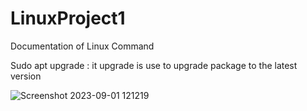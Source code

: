 # LinuxProject1

Documentation of Linux Command

Sudo apt upgrade : it upgrade is use to upgrade  package to the latest version

![Screenshot 2023-09-01 121219](https://github.com/Tunde-123/LinuxProject1/assets/57623881/900b4554-a7b0-4945-b1fe-8226fbca921d)
